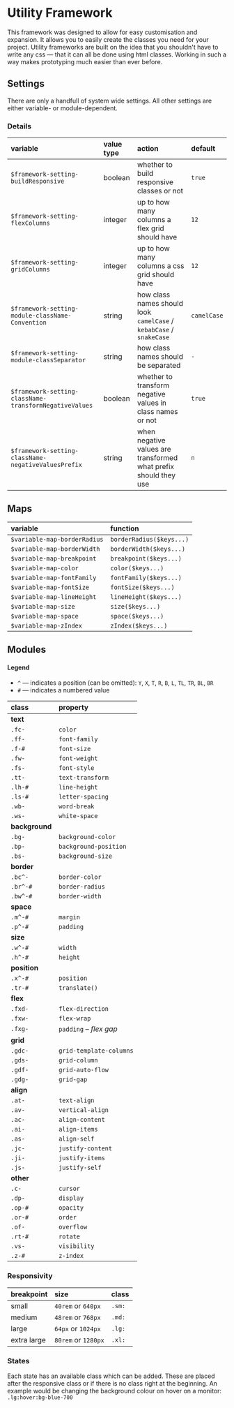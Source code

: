 # Utility Framework

This framework was designed to allow for easy customisation and expansion. It allows you to easily create the classes you need for your project. Utility frameworks are built on the idea that you shouldn't have to write any css &mdash; that it can all be done using html classes. Working in such a way makes prototyping much easier than ever before.

## Settings

There are only a handfull of system wide settings. All other settings are either variable- or module-dependent.

### Details

variable | value type | action | default
:---|:---|:---|:---
`$framework-setting-buildResponsive` | boolean | whether to build responsive classes or not | `true`
`$framework-setting-flexColumns` | integer | up to how many columns a flex grid should have | `12`
`$framework-setting-gridColumns` | integer | up to how many columns a css grid should have | `12`
`$framework-setting-module-className-Convention` | string | how class names should look<br>`camelCase` / `kebabCase` / `snakeCase` | `camelCase`
`$framework-setting-module-classSeparator` | string | how class names should be separated | `-`
`$framework-setting-className-transformNegativeValues` | boolean | whether to transform negative values in class names or not | `true`
`$framework-setting-className-negativeValuesPrefix` | string | when negative values are transformed what prefix should they use | `n`

## Maps

variable | function
:---|:---
`$variable-map-borderRadius` | `borderRadius($keys...)`
`$variable-map-borderWidth` | `borderWidth($keys...)`
`$variable-map-breakpoint` | `breakpoint($keys...)`
`$variable-map-color` | `color($keys...)`
`$variable-map-fontFamily` | `fontFamily($keys...)`
`$variable-map-fontSize` | `fontSize($keys...)`
`$variable-map-lineHeight` | `lineHeight($keys...)`
`$variable-map-size` | `size($keys...)`
`$variable-map-space` | `space($keys...)`
`$variable-map-zIndex` | `zIndex($keys...)`

## Modules

#### Legend
- `^` &mdash; indicates a position (can be omitted): `Y`, `X`, `T`, `R`, `B`, `L`, `TL`, `TR`, `BL`, `BR`
- `#` &mdash; indicates a numbered value

class | property
:---|:---
**text** ||
`.fc-` | `color`
`.ff-` | `font-family`
`.f-#` | `font-size`
`.fw-` | `font-weight`
`.fs-` | `font-style`
`.tt-` | `text-transform`
`.lh-#` | `line-height`
`.ls-#` | `letter-spacing`
`.wb-` | `word-break`
`.ws-` | `white-space`
**background** ||
`.bg-` | `background-color`
`.bp-` | `background-position`
`.bs-` | `background-size`
**border** ||
`.bc^-` | `border-color`
`.br^-#` | `border-radius`
`.bw^-#` | `border-width`
**space** ||
`.m^-#` | `margin`
`.p^-#` | `padding`
**size** ||
`.w^-#` | `width`
`.h^-#` | `height`
**position** ||
`.x^-#` | `position`
`.tr-#` | `translate()`
**flex** ||
`.fxd-` | `flex-direction`
`.fxw-` | `flex-wrap`
`.fxg-` | `padding` &ndash; *flex gap*
**grid**||
`.gdc-` | `grid-template-columns`
`.gds-` | `grid-column`
`.gdf-` | `grid-auto-flow`
`.gdg-` | `grid-gap`
**align** ||
`.at-` | `text-align`
`.av-` | `vertical-align`
`.ac-` | `align-content`
`.ai-` | `align-items`
`.as-` | `align-self`
`.jc-` | `justify-content`
`.ji-` | `justify-items`
`.js-` | `justify-self`
**other** ||
`.c-` | `cursor`
`.dp-` | `display`
`.op-#` | `opacity`
`.or-#` | `order`
`.of-` | `overflow`
`.rt-#` | `rotate`
`.vs-` | `visibility`
`.z-#` | `z-index`

### Responsivity

breakpoint | size | class
:---|:---|:---
small | `40rem` or `640px` | `.sm:`
medium | `48rem` or `768px` | `.md:`
large | `64px` or `1024px` | `.lg:`
extra large | `80rem` or `1280px` | `.xl:`

### States

Each state has an available class which can be added. These are placed after the responsive class or if there is no class right at the beginning. An example would be changing the background colour on hover on a monitor: `.lg:hover:bg-blue-700`